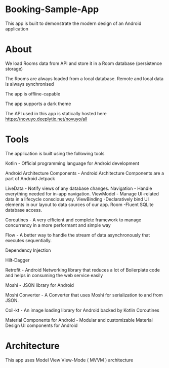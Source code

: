 # Booking-Sample-App


This app is built to demonstrate the modern design of an Android application


# About 


We load Rooms data from API and store it in a Room database (persistence storage)

The Rooms are always loaded from a local database. Remote and local data is always synchronised


The app is offline-capable

The app supports a dark theme


The API used in this app is statically hosted here https://novuyo.deeplytix.net/novuyo/all


# Tools


The application is built using the following tools


Kotlin - Official programming language for Android development

Android Architecture Components - Android Architecture Components are a part of Android Jetpack


 LiveData - Notify views of any database changes.
 Navigation - Handle everything needed for in-app navigation.
 ViewModel - Manage UI-related data in a lifecycle conscious way.
 ViewBinding -Declaratively bind UI elements in our layout to data sources of our app.
 Room -Fluent SQLite database access.


Coroutines - A very efficient and complete framework to manage concurrency in a more performant and simple way

Flow - A better way to handle the stream of data asynchronously that executes sequentially.

Dependency Injection

Hilt-Dagger

Retrofit - Android Networking library that reduces a lot of Boilerplate code and helps in consuming the web service easily

Moshi - JSON library for Android

Moshi Converter - A Converter that uses Moshi for serialization to and from JSON.

Coil-kt - An image loading library for Android backed by Kotlin Coroutines

Material Components for Android - Modular and customizable Material Design UI components for Android


# Architecture


This app uses Model View View-Mode ( MVVM ) architecture
